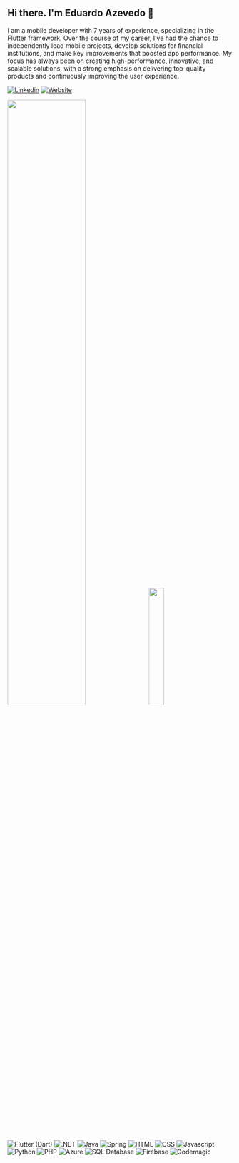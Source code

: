 ## Hi there. I'm Eduardo Azevedo 👋

I am a mobile developer with 7 years of experience, specializing in the Flutter framework. Over the course of my career, I’ve had the chance to independently lead mobile projects, develop solutions for financial institutions, and make key improvements that boosted app performance. My focus has always been on creating high-performance, innovative, and scalable solutions, with a strong emphasis on delivering top-quality products and continuously improving the user experience.

[![Linkedin](https://img.shields.io/badge/LinkedIn-0077B5?style=for-the-badge&logo=linkedin&logoColor=white)](https://www.linkedin.com/in/eduardoazvd17/)
[![Website](https://img.shields.io/badge/eduardoazevedo.com-purple?style=for-the-badge&logo=About.me&logoColor=white)](https://eduardoazevedo.com)

<div class='container'>
  <img style="height: auto; width: 59%" class="img" src="https://github-readme-stats.vercel.app/api?username=eduardoazvd17&show_icons=true&theme=dracula"/>
  &nbsp;
  &nbsp;
  <img style="height: auto; width: 26%" class="img" src="https://github-readme-stats.vercel.app/api/top-langs/?username=eduardoazvd17&theme=dracula"/>
</div>
<br>

![Flutter (Dart)](https://img.shields.io/badge/Flutter%20(Dart)-blue?style=for-the-badge&logo=flutter&logoColor=white)
![.NET](https://img.shields.io/badge/C%23-5C2D91?style=for-the-badge&logo=.net&logoColor=white)
![Java](https://img.shields.io/badge/Java-red?style=for-the-badge&logo=openjdk&logoColor=white)
![Spring](https://img.shields.io/badge/Spring-6DB33F?style=for-the-badge&logo=spring&logoColor=white)
![HTML](https://img.shields.io/badge/HTML5-E34F26?style=for-the-badge&logo=html5&logoColor=white)
![CSS](https://img.shields.io/badge/CSS-blue?&style=for-the-badge&logo=css3&logoColor=white)
![Javascript](https://img.shields.io/badge/JavaScript-F7DF1E?style=for-the-badge&logo=javascript&logoColor=black)
![Python](https://img.shields.io/badge/Python-orange?style=for-the-badge&logo=python&logoColor=white)
![PHP](https://img.shields.io/badge/PHP-777BB4?style=for-the-badge&logo=php&logoColor=white)
![Azure](https://img.shields.io/badge/Microsoft_Azure-0089D6?style=for-the-badge&logo=microsoft-azure&logoColor=white)
![SQL Database](https://img.shields.io/badge/SQL%20Database-F7DF1E?style=for-the-badge)
![Firebase](https://img.shields.io/badge/Firebase-orange?style=for-the-badge)
![Codemagic](https://img.shields.io/badge/Codemagic%20CI/CD-red?style=for-the-badge)
